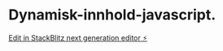 # Dynamisk-innhold-javascript.

[Edit in StackBlitz next generation editor ⚡️](https://stackblitz.com/~/github.com/ThereseGlode/Dynamisk-innhold-javascript.)